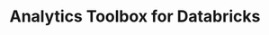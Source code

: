 ---
title: Analytics Toolbox for Databricks
description: "Unlock Spatial Analytics in Databricks"
icon: "/img/icons/databricks-analytics-toolbox.png"
repoUrl: https://github.com/CartoDB/analytics-toolbox-core

url: analytics-toolbox-databricks
indexPage: "overview/getting-started.md"

cascade:
  basePath: analytics-toolbox-databricks
  menu:
    - title: "Overview"
      folder:
        - title: "Getting started"
        - title: "Installation"
    - title: "Guides"
      folder:
        - title: "Working with geospatial data"
        - title: "Creating and visualizing a tileset"
    - title: "SQL Reference"
    - title: "Reference"
      folder:
        - title: "Overview"
        - title: "accessors"
        - title: "constructors"
        - title: "formatters"
        - title: "indexing"
        - title: "measurements"
        - title: "parsers"
        - title: "predicates"
        - title: "tiler"
        - title: "transformations"
    - title: "Release notes"
---